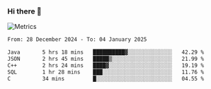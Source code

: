 ### Hi there 👋

![Metrics](https://github.com/radoapx/radoapx/blob/main/github-metrics.svg)

<!--START_SECTION:waka-->

```txt
From: 28 December 2024 - To: 04 January 2025

Java       5 hrs 18 mins   ██████████▓░░░░░░░░░░░░░░   42.29 %
JSON       2 hrs 45 mins   █████▒░░░░░░░░░░░░░░░░░░░   21.99 %
C++        2 hrs 24 mins   ████▓░░░░░░░░░░░░░░░░░░░░   19.19 %
SQL        1 hr 28 mins    ███░░░░░░░░░░░░░░░░░░░░░░   11.76 %
C          34 mins         █░░░░░░░░░░░░░░░░░░░░░░░░   04.55 %
```

<!--END_SECTION:waka-->

<!--
**radoapx/radoapx** is a ✨ _special_ ✨ repository because its `README.md` (this file) appears on your GitHub profile.

Here are some ideas to get you started:

- 🔭 I’m currently working on ...
- 🌱 I’m currently learning ...
- 👯 I’m looking to collaborate on ...
- 🤔 I’m looking for help with ...
- 💬 Ask me about ...
- 📫 How to reach me: ...
- 😄 Pronouns: ...
- ⚡ Fun fact: ...
-->
